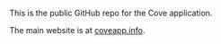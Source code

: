 This is the public GitHub repo for the Cove application.

The main website is at [coveapp.info](https://coveapp.info).

